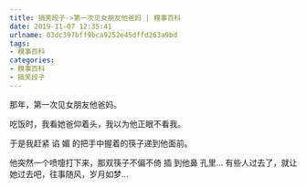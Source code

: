```yaml
---
title: 搞笑段子->第一次见女朋友他爸妈 | 糗事百科
date: 2019-11-07 12:35:41
urlname: 03dc397bff9bca9252e45dffd263a9bd
tags: 
- 糗事百科
categories:
- 糗事百科
- 搞笑段子
---
```

那年，第一次见女朋友他爸妈。

吃饭时，我看她爸仰着头，我以为他正眼不看我。

于是我赶紧 谄 媚 的把手中握着的筷子递到他面前。

他突然一个喷嚏打下来，那双筷子不偏不倚 插 到他鼻 孔里...      有些人过去了，就让她过去吧，往事随风，岁月如梦...


